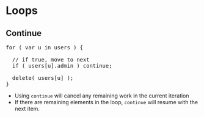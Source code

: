 # Loops
## Continue

<pre class="code javascript" >
for ( var u in users ) {

  // if true, move to next
  if ( users[u].admin ) continue;

  delete( users[u] );
}
</pre>

* Using `continue` will cancel any remaining work in the current iteration 
* If there are remaining elements in the loop, `continue` will resume with the next item.